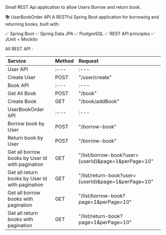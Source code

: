 Small REST Api application to allow Users Borrow and return book.

📚 UserBookOrder API
A RESTful Spring Boot application for borrowing and returning books, built with:

✅ Spring Boot
✅ Spring Data JPA
✅ PostgreSQL
✅ REST API principles
✅ JUnit + Mockito

All REST API : 

| Service                                         | Method | Request                                             |
| :---                                            | :---   | :---                                                |
| User API                                        | :---   | :---                                                |
| Create User                                     | POST   |  "/user/create"                                     |
| Book API                                        | :---   | :---                                                |
| Get All Book                                    | POST   |  "/book"                                            |
| Create Book                                     | GET    |  "/book/addBook"                                    |
| UserBookOrder API                               | :---   | :---                                                |
| Borrow book by User                             | POST   | "/borrow-book"                                      |
| Return book by User                             | POST   | "/borrow-book"                                      |
| Get all borrow books by User Id with pagination | GET    | "/list/borrow-book?user={userId}&page=1&perPage=10" |
| Get all return books by User Id with pagination | GET    | "/list/return-book?user={userId}&page=1&perPage=10" |
| Get all borrow books with pagination            | GET    | "/list/borrow-book?page=1&perPage=10"               |
| Get all return books with pagination            | GET    | "/list/return-book?page=1&perPage=10"               |
